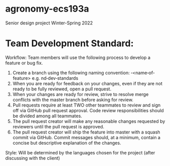 # agronomy-ecs193a
Senior design project Winter-Spring 2022

# Team Development Standard:
Workflow: Team members will use the following process to develop a feature or bug fix.

1. Create a branch using the following naming convention: ‐<name‐of‐feature> e.g. nd‐dev‐standards
2. When you are ready for feedback on your changes, even if they are not ready to be fully reviewed, open a pull request.
3. When your changes are ready for review, strive to resolve merge conflicts with the master branch before asking for review.
4. Pull requests require at least TWO other teammates to review and sign off via GitHub pull request approval. Code review responsibilities should be divided among all teammates.
5. The pull request creator will make any reasonable changes requested by reviewers until the pull request is approved.
6. The pull request creator will ship the feature into master with a squash commit via GitHub. Commit messages should, at a minimum, contain a concise but descriptive explanation of the changes.

Style: Will be determined by the languages chosen for the project (after discussing with the client)
